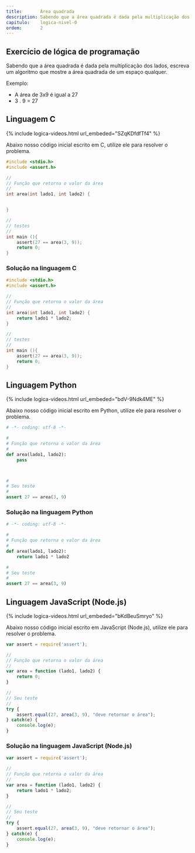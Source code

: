 ```yaml
---
title:       Área quadrada
description: Sabendo que a área quadrada é dada pela multiplicação dos lados, escreva um algoritmo que mostre a área quadrada de um espaço qualquer
capitulo:    logica-nivel-0
ordem:       2
---
```




Exercício de lógica de programação
---

Sabendo que a área quadrada é dada pela multiplicação dos lados, escreva um algoritmo que mostre a área quadrada de
um espaço qualquer.

Exemplo:

* A área de 3x9 é igual a 27
* 3 . 9 = 27






Linguagem C
---

{% include logica-videos.html url_embeded="SZqKDfdfTf4" %}

Abaixo nosso código inicial escrito em C, utilize ele para resolver o problema.

```c
#include <stdio.h>
#include <assert.h>

//
// Função que retorna o valor da área
//
int area(int lado1, int lado2) {


}

//
// testes
//
int main (){
    assert(27 == area(3, 9));
    return 0;
}
```



### Solução na linguagem C

```c
#include <stdio.h>
#include <assert.h>

//
// Função que retorna o valor da área
//
int area(int lado1, int lado2) {
    return lado1 * lado2;
}

//
// testes
//
int main (){
    assert(27 == area(3, 9));
    return 0;
}
```


Linguagem Python
---

{% include logica-videos.html url_embeded="bdV-9Ndk4ME" %}


Abaixo nosso código inicial escrito em Python, utilize ele para resolver o problema.

```python
# -*- coding: utf-8 -*-

#
# Função que retorna o valor da área
#
def area(lado1, lado2):
    pass



#
# Seu teste
#
assert 27 == area(3, 9)
```


### Solução na linguagem Python

```python
# -*- coding: utf-8 -*-

#
# Função que retorna o valor da área
#
def area(lado1, lado2):
    return lado1 * lado2

#
# Seu teste
#
assert 27 == area(3, 9)
```



Linguagem JavaScript (Node.js)
---

{% include logica-videos.html url_embeded="bKdBeuSmryo" %}

Abaixo nosso código inicial escrito em JavaScript (Node.js), utilize ele para resolver o problema.

```javascript
var assert = require('assert');

//
// Função que retorna o valor da área
//
var area = function (lado1, lado2) {
    return 0;
}

//
// Seu teste
//
try {
    assert.equal(27, area(3, 9), "deve retornar o área");
} catch(e) {
    console.log(e);
}
```


### Solução na linguagem JavaScript (Node.js)


```javascript
var assert = require('assert');

//
// Função que retorna o valor da área
//
var area = function (lado1, lado2) {
    return lado1 * lado2;
}

//
// Seu teste
//
try {
    assert.equal(27, area(3, 9), "deve retornar o área");
} catch(e) {
    console.log(e);
}
```

